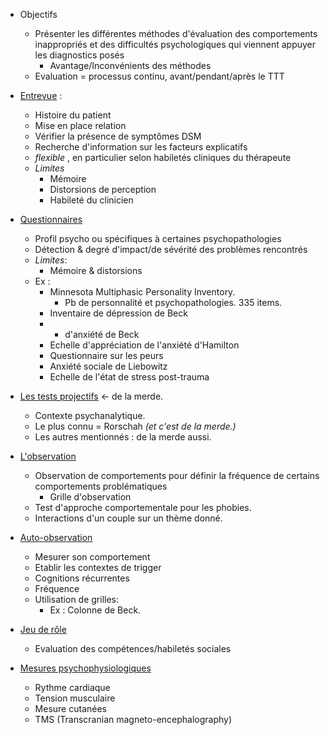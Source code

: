
- Objectifs
	- Présenter les différentes méthodes d'évaluation des comportements inappropriés et des difficultés psychologiques qui viennent appuyer les diagnostics posés 
		- Avantage/Inconvénients des méthodes 
	- Evaluation = processus continu, avant/pendant/après le TTT


- <u>Entrevue</u> :
	- Histoire du patient
	- Mise en place relation 
	- Vérifier la présence de symptômes DSM
	- Recherche d'information sur les facteurs explicatifs 
	- *flexible* , en particulier selon habiletés cliniques du thérapeute 
	- *Limites*
		- Mémoire 
		- Distorsions de perception
		- Habileté du clinicien 

- <u>Questionnaires</u> 
	- Profil psycho ou spécifiques à certaines psychopathologies
	- Détection & degré d'impact/de sévérité des problèmes rencontrés
	- *Limites*:
		- Mémoire & distorsions 
	- Ex : 
		- Minnesota Multiphasic Personality Inventory. 
			- Pb de personnalité et psychopathologies. 335 items. 
		- Inventaire de dépression de Beck 
		- - d'anxiété de Beck 
		- Echelle d'appréciation de l'anxiété d'Hamilton
		- Questionnaire sur les peurs 
		- Anxiété sociale de Liebowitz 
		- Echelle de l'état de stress post-trauma 

- <u>Les tests projectifs</u> <- de la merde. 
	- Contexte psychanalytique.
	- Le plus connu = Rorschah *(et c'est de la merde.)*
	- Les autres mentionnés : de la merde aussi.

- <u>L'observation</u> 
	- Observation de comportements pour définir la fréquence de certains comportements problématiques 
		- Grille d'observation
	- Test d'approche comportementale pour les phobies. 
	- Interactions d'un couple sur un thème donné. 

- <u>Auto-observation</u>
	- Mesurer son comportement
	- Etablir les contextes de trigger 
	- Cognitions récurrentes
	- Fréquence 
	- Utilisation de grilles:
		- Ex : Colonne de Beck. 

- <u>Jeu de rôle</u>
	- Evaluation des compétences/habiletés sociales 
- <u>Mesures psychophysiologiques </u>
	- Rythme cardiaque
	- Tension musculaire 
	- Mesure cutanées 
	- TMS (Transcranian magneto-encephalography) 

